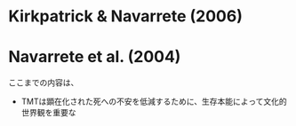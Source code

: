 # Kirkpatrick & Navarrete (2006)

# Navarrete et al. (2004)

ここまでの内容は、
- TMTは顕在化された死への不安を低減するために、生存本能によって文化的世界観を重要な

















